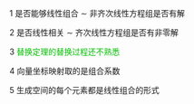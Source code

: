 1 是否能够线性组合 $\sim$ 非齐次线性方程组是否有解    
    
2 是否线性相关 $\sim$ 齐次线性方程组是否有非零解    
    
3 <font color=umber>替换定理的替换过程还不熟悉</font>    
    
4 向量坐标映射取的是组合系数    
    
5 生成空间的每个元素都是线性组合的形式    
